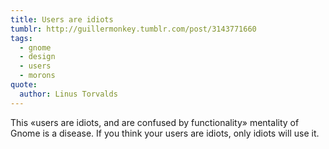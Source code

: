 ```yaml
---
title: Users are idiots
tumblr: http://guillermonkey.tumblr.com/post/3143771660
tags:
  - gnome
  - design
  - users
  - morons
quote:
  author: Linus Torvalds
---
```


This «users are idiots, and are confused by functionality» mentality of Gnome is a disease. If you think your users are idiots, only idiots will use it.
